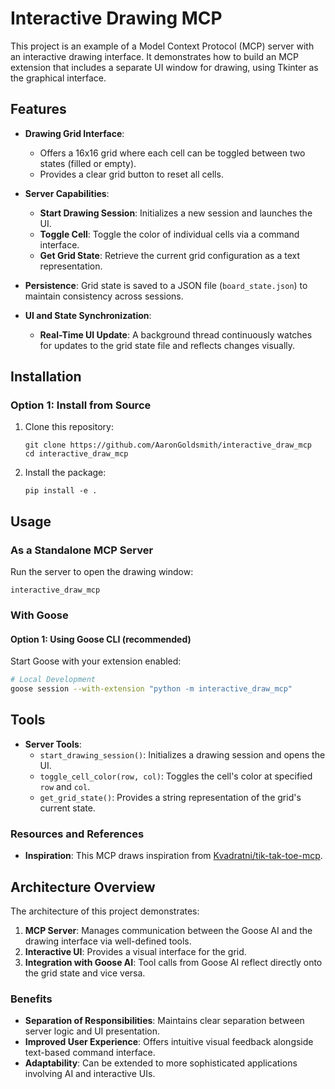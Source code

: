 # Interactive Drawing MCP

This project is an example of a Model Context Protocol (MCP) server with an interactive drawing interface. It demonstrates how to build an MCP extension that includes a separate UI window for drawing, using Tkinter as the graphical interface.

## Features

- **Drawing Grid Interface**: 
  - Offers a 16x16 grid where each cell can be toggled between two states (filled or empty).
  - Provides a clear grid button to reset all cells.

- **Server Capabilities**:
  - **Start Drawing Session**: Initializes a new session and launches the UI.
  - **Toggle Cell**: Toggle the color of individual cells via a command interface.
  - **Get Grid State**: Retrieve the current grid configuration as a text representation.

- **Persistence**: Grid state is saved to a JSON file (`board_state.json`) to maintain consistency across sessions.

- **UI and State Synchronization**:
  - **Real-Time UI Update**: A background thread continuously watches for updates to the grid state file and reflects changes visually.

## Installation

### Option 1: Install from Source

1. Clone this repository:
   ```
   git clone https://github.com/AaronGoldsmith/interactive_draw_mcp
   cd interactive_draw_mcp
   ```

2. Install the package:
   ```
   pip install -e .
   ```

## Usage

### As a Standalone MCP Server

Run the server to open the drawing window:

```
interactive_draw_mcp
```

### With Goose

#### Option 1: Using Goose CLI (recommended)

Start Goose with your extension enabled:

```bash
# Local Development
goose session --with-extension "python -m interactive_draw_mcp"
```

## Tools

- **Server Tools**:
  - `start_drawing_session()`: Initializes a drawing session and opens the UI.
  - `toggle_cell_color(row, col)`: Toggles the cell's color at specified `row` and `col`.
  - `get_grid_state()`: Provides a string representation of the grid's current state.

### Resources and References

- **Inspiration**: This MCP draws inspiration from [Kvadratni/tik-tak-toe-mcp](https://github.com/Kvadratni/tik-tak-toe-mcp).

## Architecture Overview

The architecture of this project demonstrates:

1. **MCP Server**: Manages communication between the Goose AI and the drawing interface via well-defined tools.
2. **Interactive UI**: Provides a visual interface for the grid.
3. **Integration with Goose AI**: Tool calls from Goose AI reflect directly onto the grid state and vice versa.

### Benefits

- **Separation of Responsibilities**: Maintains clear separation between server logic and UI presentation.
- **Improved User Experience**: Offers intuitive visual feedback alongside text-based command interface.
- **Adaptability**: Can be extended to more sophisticated applications involving AI and interactive UIs.

